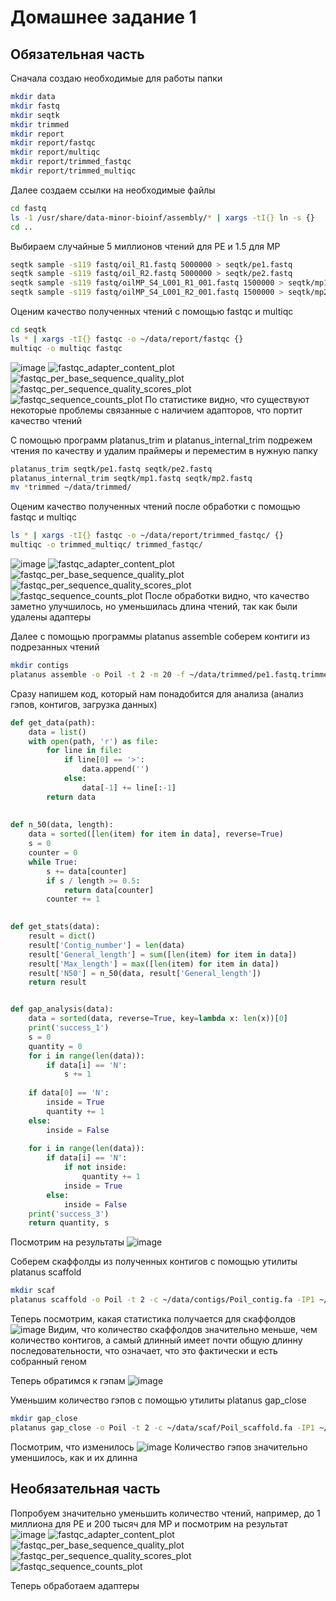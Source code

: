 # Домашнее задание 1

## Обязательная часть

Сначала создаю необходимые для работы папки
```bash
mkdir data
mkdir fastq
mkdir seqtk
mkdir trimmed
mkdir report
mkdir report/fastqc
mkdir report/multiqc
mkdir report/trimmed_fastqc
mkdir report/trimmed_multiqc
```

Далее создаем ссылки на необходимые файлы
```bash
cd fastq
ls -1 /usr/share/data-minor-bioinf/assembly/* | xargs -tI{} ln -s {}
cd ..
```

Выбираем случайные 5 миллионов чтений для PE и 1.5 для MP
```bash
seqtk sample -s119 fastq/oil_R1.fastq 5000000 > seqtk/pe1.fastq
seqtk sample -s119 fastq/oil_R2.fastq 5000000 > seqtk/pe2.fastq
seqtk sample -s119 fastq/oilMP_S4_L001_R1_001.fastq 1500000 > seqtk/mp1.fastq
seqtk sample -s119 fastq/oilMP_S4_L001_R2_001.fastq 1500000 > seqtk/mp2.fastq 
```

Оценим качество полученных чтений с помощью fastqc и multiqc
```bash
cd seqtk
ls * | xargs -tI{} fastqc -o ~/data/report/fastqc {}
multiqc -o multiqc fastqc
```

![image](https://user-images.githubusercontent.com/79662580/139108683-59ffc23a-8fb2-4527-8185-5b3100a78b9f.png)
![fastqc_adapter_content_plot](https://user-images.githubusercontent.com/79662580/139109521-867bdb7a-e7ed-46c9-af2f-382729ef36f0.png)
![fastqc_per_base_sequence_quality_plot](https://user-images.githubusercontent.com/79662580/139109528-b290503e-3aeb-47c2-a660-a4ef7ddfc0f7.png)
![fastqc_per_sequence_quality_scores_plot](https://user-images.githubusercontent.com/79662580/139109535-8ba60fff-d285-484d-b29f-52e645d20b92.png)
![fastqc_sequence_counts_plot](https://user-images.githubusercontent.com/79662580/139109546-1997a18d-794f-4a05-9c8e-325b337fe310.png)
По статистике видно, что существуют некоторые проблемы связанные с наличием адапторов, что портит качество чтений

С помощью программ platanus_trim и platanus_internal_trim подрежем чтения по качеству и удалим праймеры 
и переместим в нужную папку
```bash
platanus_trim seqtk/pe1.fastq seqtk/pe2.fastq
platanus_internal_trim seqtk/mp1.fastq seqtk/mp2.fastq
mv *trimmed ~/data/trimmed/
```

Оценим качество полученных чтений после обработки с помощью fastqc и multiqc
```bash
ls * | xargs -tI{} fastqc -o ~/data/report/trimmed_fastqc/ {}
multiqc -o trimmed_multiqc/ trimmed_fastqc/
```

![image](https://user-images.githubusercontent.com/79662580/139109215-a30349c5-8161-414e-b5a5-d3bc70f345ba.png)
![fastqc_adapter_content_plot](https://user-images.githubusercontent.com/79662580/139116346-66622ab5-f6f3-4bf0-ae21-2a1c25ae223f.png)
![fastqc_per_base_sequence_quality_plot](https://user-images.githubusercontent.com/79662580/139116357-1e1e77d0-2601-461f-a93e-55d186a4edf4.png)
![fastqc_per_sequence_quality_scores_plot](https://user-images.githubusercontent.com/79662580/139116365-480aea2b-452b-4d35-82c7-23e9622ba307.png)
![fastqc_sequence_counts_plot](https://user-images.githubusercontent.com/79662580/139116373-3428420e-d529-4fb1-8486-8fd9ab4a36c7.png)
После обработки видно, что качество заметно улучшилось, но уменьшилась длина чтений, так как были удалены адаптеры

Далее с помощью программы platanus assemble соберем контиги из подрезанных чтений
```bash
mkdir contigs
platanus assemble -o Poil -t 2 -m 20 -f ~/data/trimmed/pe1.fastq.trimmed ~/data/trimmed/pe2.fastq.trimmed 2> assemble.log
```

Сразу напишем код, который нам понадобится для анализа (анализ гэпов, контигов, загрузка данных)
```python
def get_data(path):
    data = list()
    with open(path, 'r') as file:
        for line in file:
            if line[0] == '>':
                data.append('')
            else:
                data[-1] += line[:-1]
        return data
    
    
def n_50(data, length):
    data = sorted([len(item) for item in data], reverse=True)
    s = 0
    counter = 0
    while True:
        s += data[counter]
        if s / length >= 0.5:
            return data[counter]
        counter += 1
    

def get_stats(data):
    result = dict()
    result['Contig_number'] = len(data)
    result['General_length'] = sum([len(item) for item in data])
    result['Max_length'] = max([len(item) for item in data])
    result['N50'] = n_50(data, result['General_length'])
    return result


def gap_analysis(data):
    data = sorted(data, reverse=True, key=lambda x: len(x))[0]
    print('success_1')
    s = 0
    quantity = 0
    for i in range(len(data)):
        if data[i] == 'N':
            s += 1
            
    if data[0] == 'N':
        inside = True
        quantity += 1
    else:
        inside = False
        
    for i in range(len(data)):
        if data[i] == 'N':
            if not inside:
                quantity += 1
            inside = True
        else:
            inside = False
    print('success_3')
    return quantity, s
```

Посмотрим на результаты
![image](https://user-images.githubusercontent.com/79662580/139112049-d22e88b4-9179-49fb-9618-ece491e835cb.png)

Соберем скаффолды из полученных контигов с помощью утилиты platanus scaffold
```bash
mkdir scaf
platanus scaffold -o Poil -t 2 -c ~/data/contigs/Poil_contig.fa -IP1 ~/data/trimmed/pe1.fastq.trimmed ~/data/trimmed/pe2.fastq.trimmed -OP2 ~/data/trimmed/mp1.fastq.int_trimmed ~/data/trimmed/mp2.fastq.int_trimmed 2> scaffold.log
```

Теперь посмотрим, какая статистика получается для скаффолдов
![image](https://user-images.githubusercontent.com/79662580/139112291-06589d52-86c6-430c-8004-57dafdc0ce86.png)
Видим, что количество скаффолдов значительно меньше, чем количество контигов, а самый длинный имеет почти общую длинну последовательности, что означает, 
что это фактически и есть собранный геном

Теперь обратимся к гэпам
![image](https://user-images.githubusercontent.com/79662580/139112751-f4172002-2361-4e22-8a74-0a1e75a94779.png)

Уменьшим количество гэпов с помощью утилиты platanus gap_close
```bash
mkdir gap_close
platanus gap_close -o Poil -t 2 -c ~/data/scaf/Poil_scaffold.fa -IP1 ~/data/trimmed/pe1.fastq.trimmed ~/data/trimmed/pe2.fastq.trimmed -OP2 ~/data/trimmed/mp1.fastq.int_trimmed ~/data/trimmed/mp2.fastq.int_trimmed 2> gapclose.log
```
Посмотрим, что изменилось
![image](https://user-images.githubusercontent.com/79662580/139112944-e0d8eb45-ca10-40a2-bdd7-48af3ab2a48a.png)
Количество гэпов значительно уменшилось, как и их длинна

## Необязательная часть
Попробуем значительно уменьшить количество чтений, например, до 1 миллиона для PE и 200 тысяч для MP и посмотрим на результат
![image](https://user-images.githubusercontent.com/79662580/139117703-9fc8d8a3-1af9-4448-b869-8bf75efbd7c2.png)
![fastqc_adapter_content_plot](https://user-images.githubusercontent.com/79662580/139117774-b3c5e70a-e343-41c9-aaae-7e26b0b4dd38.png)
![fastqc_per_base_sequence_quality_plot](https://user-images.githubusercontent.com/79662580/139117791-e00a9306-3538-4f5f-890c-24e3657addae.png)
![fastqc_per_sequence_quality_scores_plot](https://user-images.githubusercontent.com/79662580/139117806-bb67525b-309e-4081-93f3-4b270d8b3268.png)
![fastqc_sequence_counts_plot](https://user-images.githubusercontent.com/79662580/139117822-0b44abf7-5ee8-42f8-96a6-27516767ca08.png)

Теперь обработаем адаптеры
